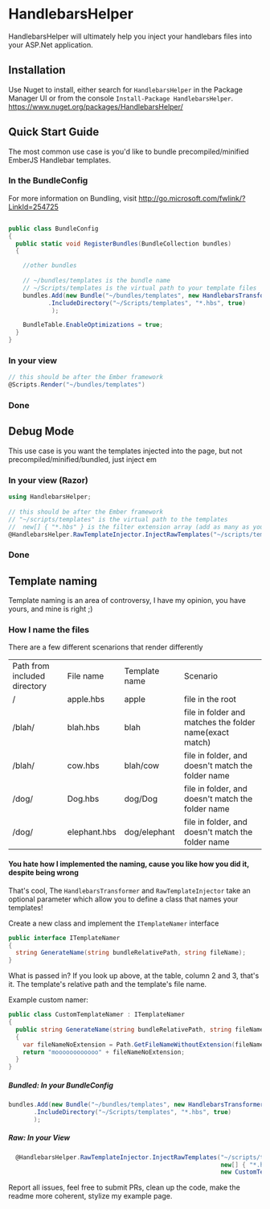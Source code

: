 HandlebarsHelper
================

HandlebarsHelper will ultimately help you inject your handlebars files into your ASP.Net application.  

## Installation

Use Nuget to install, either search for `HandlebarsHelper` in the Package Manager UI or from the console `Install-Package HandlebarsHelper`.  https://www.nuget.org/packages/HandlebarsHelper/

## Quick Start Guide

The most common use case is you'd like to bundle precompiled/minified EmberJS Handlebar templates.

### In the BundleConfig 
For more information on Bundling, visit http://go.microsoft.com/fwlink/?LinkId=254725

``` csharp

public class BundleConfig
{
  public static void RegisterBundles(BundleCollection bundles)
  {

    //other bundles
  
    // ~/bundles/templates is the bundle name
    // ~/Scripts/templates is the virtual path to your template files
    bundles.Add(new Bundle("~/bundles/templates", new HandlebarsTransformer())
           .IncludeDirectory("~/Scripts/templates", "*.hbs", true)
            );

    BundleTable.EnableOptimizations = true;
  }
}
```

### In your view

``` csharp
// this should be after the Ember framework
@Scripts.Render("~/bundles/templates")
```

### Done


## Debug Mode

This use case is you want the templates injected into the page, but not precompiled/minified/bundled, just inject em

### In your view (Razor)

``` csharp
using HandlebarsHelper;
   
// this should be after the Ember framework
// "~/scripts/templates" is the virtual path to the templates
//  new[] { "*.hbs" } is the filter extension array (add as many as you want)
@HandlebarsHelper.RawTemplateInjector.InjectRawTemplates("~/scripts/templates", new[] { "*.hbs" })
```

### Done

## Template naming

Template naming is an area of controversy, I have my opinion, you have yours, and mine is right ;)

### How I name the files

There are a few different scenarions that render differently

<table>
    <tr>
   <td>Path from included directory</td>
   <td>File name</td>
   <td>Template name</td>
   <td>Scenario</td>
    </tr>
    <tr>
   <td>/</td>
   <td>apple.hbs</td>
   <td>apple</td>
   <td>file in the root</td>
    </tr>
    <tr>
   <td>/blah/</td>
   <td>blah.hbs</td>
   <td>blah</td>
   <td>file in folder and matches the folder name(exact match)</td>
    </tr>
    <tr>
   <td>/blah/</td>
   <td>cow.hbs</td>
   <td>blah/cow</td>
   <td>file in folder, and doesn't match the folder name</td>
    </tr>
    <tr>
   <td>/dog/</td>
   <td>Dog.hbs</td>
   <td>dog/Dog</td>
   <td>file in folder, and doesn't match the folder name</td>
    </tr>
    <tr>
   <td>/dog/</td>
   <td>elephant.hbs</td>
   <td>dog/elephant</td>
   <td>file in folder, and doesn't match the folder name</td>
    </tr>
</table>

#### You hate how I implemented the naming, cause you like how you did it, despite being wrong

That's cool, The `HandlebarsTransformer` and `RawTemplateInjector` take an optional parameter which allow you to define a class that names your templates!

Create a new class and implement the `ITemplateNamer` interface

``` csharp
public interface ITemplateNamer
{
  string GenerateName(string bundleRelativePath, string fileName);
}
```

What is passed in?  If you look up above, at the table, column 2 and 3, that's it.  The template's relative path and the template's file name.

Example custom namer:

``` csharp
public class CustomTemplateNamer : ITemplateNamer
{
  public string GenerateName(string bundleRelativePath, string fileName)
  {
    var fileNameNoExtension = Path.GetFileNameWithoutExtension(fileName);
    return "moooooooooooo" + fileNameNoExtension;
  }
}
```

##### Bundled: In your BundleConfig

``` csharp
bundles.Add(new Bundle("~/bundles/templates", new HandlebarsTransformer(new CustomTemplateNamer()))
       .IncludeDirectory("~/Scripts/templates", "*.hbs", true)
       );
```


##### Raw: In your View 

``` csharp
  @HandlebarsHelper.RawTemplateInjector.InjectRawTemplates("~/scripts/templates", 
                                                           new[] { "*.hbs" }, 
                                                           new CustomTemplateNamer());
```

Report all issues, feel free to submit PRs, clean up the code, make the readme more coherent, stylize my example page.
